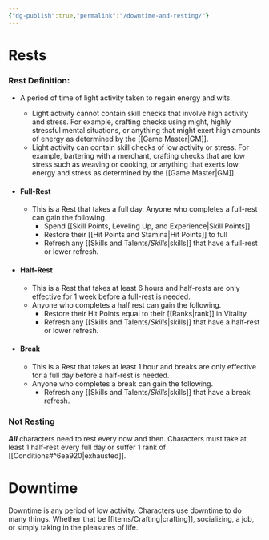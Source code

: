 ```yaml
---
{"dg-publish":true,"permalink":"/downtime-and-resting/"}
---
```


# Rests
### Rest Definition: 
- A period of time of light activity taken to regain energy and wits. 
	- Light activity cannot contain skill checks that involve high activity and stress. For example, crafting checks using might, highly stressful mental situations, or anything that might exert high amounts of energy as determined by the [[Game Master\|GM]].
	- Light activity can contain skill checks of low activity or stress. For example, bartering with a merchant, crafting checks that are low stress such as weaving or cooking, or anything that exerts low energy and stress as determined by the [[Game Master\|GM]].

- #### Full-Rest
	- This is a Rest that takes a full day. Anyone who completes a full-rest can gain the following.
		- Spend [[Skill Points, Leveling Up, and Experience\|Skill Points]]
		- Restore their [[Hit Points and Stamina\|Hit Points]] to full
		- Refresh any [[Skills and Talents/_Skills_\|skills]] that have a full-rest or lower refresh.
- #### Half-Rest
	- This is a Rest that takes at least 6 hours and half-rests are only effective for 1 week before a full-rest is needed.
	- Anyone who completes a half rest can gain the following.
		- Restore their Hit Points equal to their [[Ranks\|rank]] in Vitality
		- Refresh any [[Skills and Talents/_Skills_\|skills]] that have a half-rest or lower refresh.
- #### Break
	- This is a Rest that takes at least 1 hour and breaks are only effective for a full day before a half-rest is needed. 
	- Anyone who completes a break can gain the following.
		- Refresh any [[Skills and Talents/_Skills_\|skills]] that have a break refresh.

### Not Resting
***All*** characters need to rest every now and then. Characters must take at least 1 half-rest every full day or suffer 1 rank of [[Conditions#^6ea920\|exhausted]].
 
# Downtime
Downtime is any period of low activity. Characters use downtime to do many things. Whether that be [[Items/Crafting\|crafting]], socializing, a job, or simply taking in the pleasures of life.


